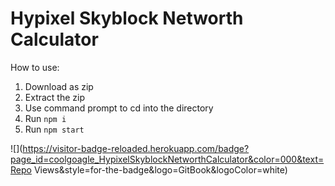 # Hypixel Skyblock Networth Calculator

How to use:
  1. Download as zip
  2. Extract the zip
  3. Use command prompt to cd into the directory
  4. Run `npm i`
  5. Run `npm start`

![](https://visitor-badge-reloaded.herokuapp.com/badge?page_id=coolgoagle_HypixelSkyblockNetworthCalculator&color=000&text=Repo Views&style=for-the-badge&logo=GitBook&logoColor=white)
